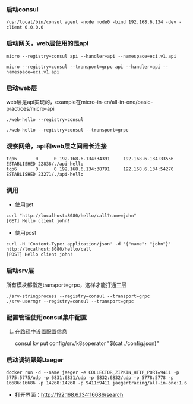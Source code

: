 ### 启动consul
```
/usr/local/bin/consul agent -node node0 -bind 192.168.6.134 -dev -client 0.0.0.0
```

### 启动网关，web层使用的是api
```
micro --registry=consul api --handler=api --namespace=eci.v1.api

micro --registry=consul --transport=grpc api --handler=api --namespace=eci.v1.api
```

### 启动web层

web层是api实现的，example在micro-in-cn/all-in-one/basic-practices/micro-api
```
./web-hello --registry=consul

./web-hello --registry=consul --transport=grpc
```

### 观察网络，api和web层之间是长连接
```
tcp6       0      0 192.168.6.134:34391     192.168.6.134:33556     ESTABLISHED 22838/./api-hello   
tcp6       0      0 192.168.6.134:38791     192.168.6.134:54270     ESTABLISHED 23271/./api-hello
```

### 调用
- 使用get
```
curl "http://localhost:8080/hello/call?name=john"
[GET] Hello client john!
```
- 使用post
```
curl -H 'Content-Type: application/json' -d '{"name": "john"}' http://localhost:8080/hello/call
[POST] Hello client john!
```

### 启动srv层
所有模块都指定transport=grpc，这样才能打通三层
```
./srv-stringprocess --registry=consul --transport=grpc
./srv-usermgr --registry=consul --transport=grpc
```

### 配置管理使用consul集中配置
1. 在路径中设置配置信息

    consul kv put config/srv/k8soperator "$(cat ./config.json)"

### 启动调链跟踪Jaeger
```
docker run -d --name jaeger -e COLLECTOR_ZIPKIN_HTTP_PORT=9411 -p 5775:5775/udp -p 6831:6831/udp -p 6832:6832/udp -p 5778:5778 -p 16686:16686 -p 14268:14268 -p 9411:9411 jaegertracing/all-in-one:1.6
```
- 打开界面：http://192.168.6.134:16686/search